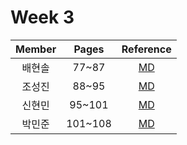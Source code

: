 # Week 3

| Member | Pages | Reference |
| :---: | :---: | :---: |
| 배현솔 | 77~87 | [MD](baehyunsol.md) |
| 조성진 | 88~95 | [MD](sungjin.md) |
| 신현민 | 95~101 | [MD](hyunmin.md) |
| 박민준 | 101~108 | [MD](minjun.md) |
